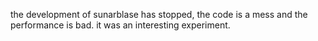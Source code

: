 the development of sunarblase has stopped,
the code is a mess and the performance is bad.
it was an interesting experiment.
